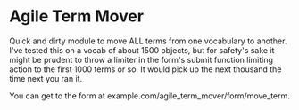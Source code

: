 # Agile Term Mover
Quick and dirty module to move ALL terms from one vocabulary to another.  I've tested this on a vocab of about 1500 objects, but for safety's sake 
it might be prudent to throw a limiter in the form's submit function limiting action to the first 1000 terms or so.  It would pick up the 
next thousand the time next you ran it.

You can get to the form at example.com/agile_term_mover/form/move_term. 

